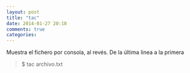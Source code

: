 ```yaml
---
layout: post
title: "tac"
date: 2014-01-27 20:10
comments: true
categories: 
---
```

Muestra el fichero por consola, al revés. De la última linea a la primera

>$ tac archivo.txt

